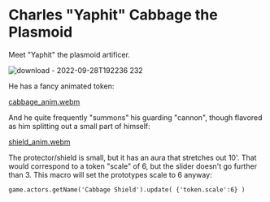 # Charles "Yaphit" Cabbage the Plasmoid 

Meet "Yaphit" the plasmoid artificer.

![download - 2022-09-28T192236 232](https://user-images.githubusercontent.com/8543541/193375565-dc525180-45ca-40eb-9af1-0514e7716bd4.png)

He has a fancy animated token:

[cabbage_anim.webm](https://user-images.githubusercontent.com/8543541/193375708-0ca3368d-6ca3-4a7e-805b-4495b8922eb2.webm)

And he quite frequently "summons" his guarding "cannon", though flavored as him splitting out a small part of himself:

[shield_anim.webm](https://user-images.githubusercontent.com/8543541/193375763-1663fa6b-3786-4901-aebf-96ebc8a13a04.webm)

The protector/shield is small, but it has an aura that stretches out 10'. That would correspond to a token "scale" of 6, but the slider doesn't go further than 3. This macro will set the prototypes scale to 6 anyway:
```JS
game.actors.getName('Cabbage Shield').update( {'token.scale':6} )
```
